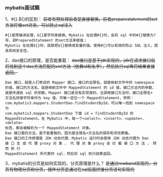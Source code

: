 ### mybatis面试题
1、#{}.${}的区别：
    ~~前者有预处理后者是直接替换。前者preparestatement的set方法将值set进去，可以防止sql注入~~

    #{}是预编译处理，${}是字符串替换。Mybatis 在处理#{}时，会将 sql 中的#{}替换为?号，调PreparedStatement 的set方法来赋值； 
    Mybatis 在处理${}时，就是把${}替换成变量的值。使用#{}可以有效的防止 SQL 注入，提高系统安全性。

2、dao接口的原理，是否能重载：
    ~~dao接口是基于jdk实现的，jdk在请求接口后将找到这个dao方法匹配的xml方法（依靠id和名字），然后执行sql再将结果直接返回。~~

    Dao 接口，就是人们常说的 Mapper 接口，接口的全限名，就是映射文件中的 namespace
    的值，接口的方法名，就是映射文件中 MappedStatement 的 id 值，接口方法内的参数，
    就是传递给 sql 的参数。Mapper 接口是没有实现类的，当调用接口方法时，接口全限名+
    方法名拼接字符串作为 key 值，可唯一定位一个 MappedStatement，举例：
    com.mybatis3.mappers.StudentDao.findStudentById，可以唯一找到 namespace 为
    com.mybatis3.mappers.StudentDao 下面 id = findStudentById 的
    MappedStatement。在 Mybatis 中，每一个<select>、<insert>、<update>、<delete>
    标签，都会被解析为一个 MappedStatement 对象。
    Dao 接口里的方法，是不能重载的，因为是全限名+方法名的保存和寻找策略。
    Dao 接口的工作原理是 JDK 动态代理，Mybatis 运行时会使用 JDK 动态代理为 Dao
    接 口 生 成 代 理 proxy 对 象 ， 代 理 对 象 proxy 会 拦 截 接 口 方 法 ， 转 而 执 行
    MappedStatement 所代表的 sql，然后将 sql 执行结果返回。

3、mybatis的分页是如何实现的，分页原理是什么？
    ~~是通过rowband实现的，分页有物理分页和分页，插件分页是通过在sql后面拼接分页语句实现的~~
